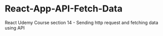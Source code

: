 # React-App-API-Fetch-Data

React Udemy Course section 14 - Sending http request and fetching data using API
